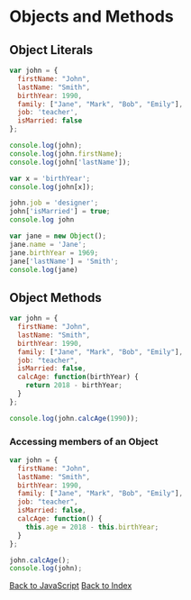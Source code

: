 # Objects and Methods

## Object Literals

```javascript
var john = {
  firstName: "John",
  lastName: "Smith",
  birthYear: 1990,
  family: ["Jane", "Mark", "Bob", "Emily"],
  job: 'teacher',
  isMarried: false
};

console.log(john);
console.log(john.firstName);
console.log(john['lastName']);

var x = 'birthYear';
console.log(john[x]);

john.job = 'designer';
john['isMarried'] = true;
console.log john

var jane = new Object();
jane.name = 'Jane';
jane.birthYear = 1969;
jane['lastName'] = 'Smith';
console.log(jane)
```

## Object Methods

```javascript
var john = {
  firstName: "John",
  lastName: "Smith",
  birthYear: 1990,
  family: ["Jane", "Mark", "Bob", "Emily"],
  job: "teacher",
  isMarried: false,
  calcAge: function(birthYear) {
    return 2018 - birthYear;
  }
};

console.log(john.calcAge(1990));
```

### Accessing members of an Object

```javascript
var john = {
  firstName: "John",
  lastName: "Smith",
  birthYear: 1990,
  family: ["Jane", "Mark", "Bob", "Emily"],
  job: "teacher",
  isMarried: false,
  calcAge: function() {
    this.age = 2018 - this.birthYear;
  }
};

john.calcAge();
console.log(john);
```

[Back to JavaScript](javascript.md)
[Back to Index](index.md)
